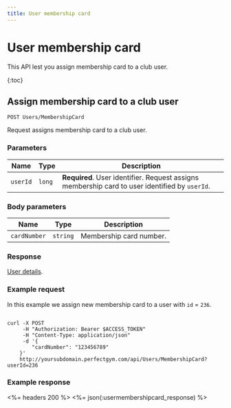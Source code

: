 ```yaml
---
title: User membership card
---
```


# User membership card

This API lest you assign membership card to a club user.

{:toc}


## Assign membership card to a club user

    POST Users/MembershipCard

Request assigns membership card to a club user.


### Parameters

Name  	    | Type     		| Description
------------|---------------|------------
`userId`    |`long`    		| **Required**. User identifier. Request assigns membership card to user identified by `userId`.


### Body parameters

Name     	    | Type       		| Description
----------------|-------------------|------------
`cardNumber` 	|`string`    		| Membership card number.



### Response

[User details][UserDetailsProperties].


### Example request

In this example we assign new membership card to a user with `id` = `236`.

``` command-line

curl -X POST 
	 -H "Authorization: Bearer $ACCESS_TOKEN" 
	 -H "Content-Type: application/json" 
	 -d '{
	    "cardNumber": "123456789"	    
	}' 
	http://yoursubdomain.perfectgym.com/api/Users/MembershipCard?userId=236
```


### Example response

<%= headers 200 %>
<%= json(:usermembershipcard_response) %>



[UserDetailsProperties]: /api/users/userdetails#properties
[Contract]: /appendix/datatypes/contract
